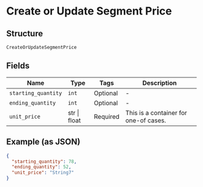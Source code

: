 
# Create or Update Segment Price

## Structure

`CreateOrUpdateSegmentPrice`

## Fields

| Name | Type | Tags | Description |
|  --- | --- | --- | --- |
| `starting_quantity` | `int` | Optional | - |
| `ending_quantity` | `int` | Optional | - |
| `unit_price` | str \| float | Required | This is a container for one-of cases. |

## Example (as JSON)

```json
{
  "starting_quantity": 78,
  "ending_quantity": 52,
  "unit_price": "String7"
}
```

